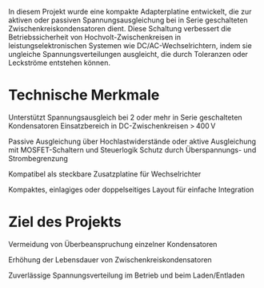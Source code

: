 In diesem Projekt wurde eine kompakte Adapterplatine entwickelt, die zur aktiven oder passiven Spannungsausgleichung bei in Serie geschalteten Zwischenkreiskondensatoren dient. Diese Schaltung verbessert die Betriebssicherheit von Hochvolt-Zwischenkreisen in leistungselektronischen Systemen wie DC/AC-Wechselrichtern, indem sie ungleiche Spannungsverteilungen ausgleicht, die durch Toleranzen oder Leckströme entstehen können.

# Technische Merkmale

Unterstützt Spannungsausgleich bei 2 oder mehr in Serie geschalteten Kondensatoren
Einsatzbereich in DC-Zwischenkreisen > 400 V

Passive Ausgleichung über Hochlastwiderstände oder
aktive Ausgleichung mit MOSFET-Schaltern und Steuerlogik
Schutz durch Überspannungs- und Strombegrenzung

Kompatibel als steckbare Zusatzplatine für Wechselrichter

Kompaktes, einlagiges oder doppelseitiges Layout für einfache Integration

# Ziel des Projekts
Vermeidung von Überbeanspruchung einzelner Kondensatoren

Erhöhung der Lebensdauer von Zwischenkreiskondensatoren

Zuverlässige Spannungsverteilung im Betrieb und beim Laden/Entladen

